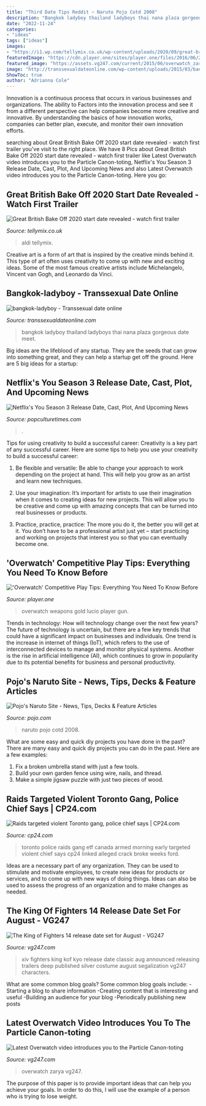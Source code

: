 ```yaml
---
title: "Third Date Tips Reddit ~ Naruto Pojo Cotd 2008"
description: "Bangkok ladyboy thailand ladyboys thai nana plaza gorgeous date meet"
date: "2022-11-24"
categories:
- "ideas"
tags: ["ideas"]
images:
- "https://i1.wp.com/tellymix.co.uk/wp-content/uploads/2020/09/great-british-bake-off-k.jpg?fit=1200%2C675&amp;ssl=1"
featuredImage: "https://cdn.player.one/sites/player.one/files/2016/06/29/lucio-gun.jpg"
featured_image: "https://assets.vg247.com/current/2015/06/overwatch_zarya.jpg"
image: "http://transsexualdateonline.com/wp-content/uploads/2015/03/bangkok-ladyboy-225x300.jpg"
ShowToc: true
author: "Adrianna Cole"
---
```



Innovation is a continuous process that occurs in various businesses and organizations. The ability to Factors into the innovation process and see it from a different perspective can help companies become more creative and innovative. By understanding the basics of how innovation works, companies can better plan, execute, and monitor their own innovation efforts.

	

		
searching about Great British Bake Off 2020 start date revealed - watch first trailer you've visit to the right place. We have 8 Pics about Great British Bake Off 2020 start date revealed - watch first trailer like Latest Overwatch video introduces you to the Particle Canon-toting, Netflix&#039;s You Season 3 Release Date, Cast, Plot, And Upcoming News and also Latest Overwatch video introduces you to the Particle Canon-toting. Here you go:
		
    
## Great British Bake Off 2020 Start Date Revealed - Watch First Trailer

<img loading=lazy src="https://i1.wp.com/tellymix.co.uk/wp-content/uploads/2020/09/great-british-bake-off-k.jpg?fit=1200%2C675&amp;ssl=1" onerror="this.onerror=null;this.src='https://tse3.mm.bing.net/th?id=OIP.IbuEse8IK1qK0G8Ih8HO6AHaEK&amp;pid=15.1';" alt="Great British Bake Off 2020 start date revealed - watch first trailer">

_Source: tellymix.co.uk_

>aldi tellymix. 

	

Creative art is a form of art that is inspired by the creative minds behind it. This type of art often uses creativity to come up with new and exciting ideas. Some of the most famous creative artists include Michelangelo, Vincent van Gogh, and Leonardo da Vinci.

    
## Bangkok-ladyboy - Transsexual Date Online

<img loading=lazy src="http://transsexualdateonline.com/wp-content/uploads/2015/03/bangkok-ladyboy-225x300.jpg" onerror="this.onerror=null;this.src='https://tse2.mm.bing.net/th?id=OIP.4DGBA-8xRS-eInGe85ibQwAAAA&amp;pid=15.1';" alt="bangkok-ladyboy - Transsexual date online">

_Source: transsexualdateonline.com_

>bangkok ladyboy thailand ladyboys thai nana plaza gorgeous date meet. 

	

Big ideas are the lifeblood of any startup. They are the seeds that can grow into something great, and they can help a startup get off the ground. Here are 5 big ideas for a startup: 

    
## Netflix&#039;s You Season 3 Release Date, Cast, Plot, And Upcoming News

<img loading=lazy src="https://popculturetimes.com/wp-content/uploads/2020/01/You-Season-3.jpg" onerror="this.onerror=null;this.src='https://tse2.mm.bing.net/th?id=OIP.4NOk6OICozTirJs1Pg6POAHaE8&amp;pid=15.1';" alt="Netflix&#039;s You Season 3 Release Date, Cast, Plot, And Upcoming News">

_Source: popculturetimes.com_

>. 

	

Tips for using creativity to build a successful career:
Creativity is a key part of any successful career. Here are some tips to help you use your creativity to build a successful career:
1. Be flexible and versatile: Be able to change your approach to work depending on the project at hand. This will help you grow as an artist and learn new techniques.

2. Use your imagination: It’s important for artists to use their imagination when it comes to creating ideas for new projects. This will allow you to be creative and come up with amazing concepts that can be turned into real businesses or products.

3. Practice, practice, practice: The more you do it, the better you will get at it. You don’t have to be a professional artist just yet – start practicing and working on projects that interest you so that you can eventually become one.


    
## &#039;Overwatch&#039; Competitive Play Tips: Everything You Need To Know Before

<img loading=lazy src="https://cdn.player.one/sites/player.one/files/2016/06/29/lucio-gun.jpg" onerror="this.onerror=null;this.src='https://tse2.mm.bing.net/th?id=OIP.pdmo0IUylnF2X5l_2oGShwHaJF&amp;pid=15.1';" alt="&#039;Overwatch&#039; Competitive Play Tips: Everything You Need To Know Before">

_Source: player.one_

>overwatch weapons gold lucio player gun. 

	

Trends in technology: How will technology change over the next few years?
The future of technology is uncertain, but there are a few key trends that could have a significant impact on businesses and individuals. One trend is the increase in internet of things (IoT), which refers to the use of interconnected devices to manage and monitor physical systems. Another is the rise in artificial intelligence (AI), which continues to grow in popularity due to its potential benefits for business and personal productivity.

    
## Pojo&#039;s Naruto Site - News, Tips, Decks &amp; Feature Articles

<img loading=lazy src="https://www.pojo.com/naruto/cotd/2008/May/n318.jpg" onerror="this.onerror=null;this.src='https://tse3.mm.bing.net/th?id=OIP.yl5mfY1djoHTdMeELQuK1QHaKX&amp;pid=15.1';" alt="Pojo&#039;s Naruto Site - News, Tips, Decks &amp; Feature Articles">

_Source: pojo.com_

>naruto pojo cotd 2008. 

	

What are some easy and quick diy projects you have done in the past?
There are many easy and quick diy projects you can do in the past. Here are a few examples:
1. Fix a broken umbrella stand with just a few tools.
2. Build your own garden fence using wire, nails, and thread.
3. Make a simple jigsaw puzzle with just two pieces of wood.

    
## Raids Targeted Violent Toronto Gang, Police Chief Says | CP24.com

<img loading=lazy src="https://www.cp24.com/polopoly_fs/1.1323672.1371146532!/httpImage/image.jpg_gen/derivatives/landscape_960/image.jpg" onerror="this.onerror=null;this.src='https://tse3.mm.bing.net/th?id=OIP.OIintIZeTM0FOdKlZnPqVAHaEK&amp;pid=15.1';" alt="Raids targeted violent Toronto gang, police chief says | CP24.com">

_Source: cp24.com_

>toronto police raids gang etf canada armed morning early targeted violent chief says cp24 linked alleged crack broke weeks ford. 

	

Ideas are a necessary part of any organization. They can be used to stimulate and motivate employees, to create new ideas for products or services, and to come up with new ways of doing things. Ideas can also be used to assess the progress of an organization and to make changes as needed.

    
## The King Of Fighters 14 Release Date Set For August - VG247

<img loading=lazy src="https://assets.vg247.com/current/2016/04/the_king_of_fighters_14_classic_kyo_2.jpg" onerror="this.onerror=null;this.src='https://tse3.mm.bing.net/th?id=OIP.V2leVv2KBDv7qGBXqwr_IwHaEK&amp;pid=15.1';" alt="The King of Fighters 14 release date set for August - VG247">

_Source: vg247.com_

>xiv fighters king kof kyo release date classic aug announced releasing trailers deep published silver costume august segalization vg247 characters. 

	

What are some common blog goals?
Some common blog goals include: 
-Starting a blog to share information 
-Creating content that is interesting and useful 
-Building an audience for your blog 
-Periodically publishing new posts

    
## Latest Overwatch Video Introduces You To The Particle Canon-toting

<img loading=lazy src="https://assets.vg247.com/current/2015/06/overwatch_zarya.jpg" onerror="this.onerror=null;this.src='https://tse4.mm.bing.net/th?id=OIP.TGODpZfEhh0R5oDQLZ7ddQHaD8&amp;pid=15.1';" alt="Latest Overwatch video introduces you to the Particle Canon-toting">

_Source: vg247.com_

>overwatch zarya vg247. 

	

The purpose of this paper is to provide important ideas that can help you achieve your goals. In order to do this, I will use the example of a person who is trying to lose weight.

